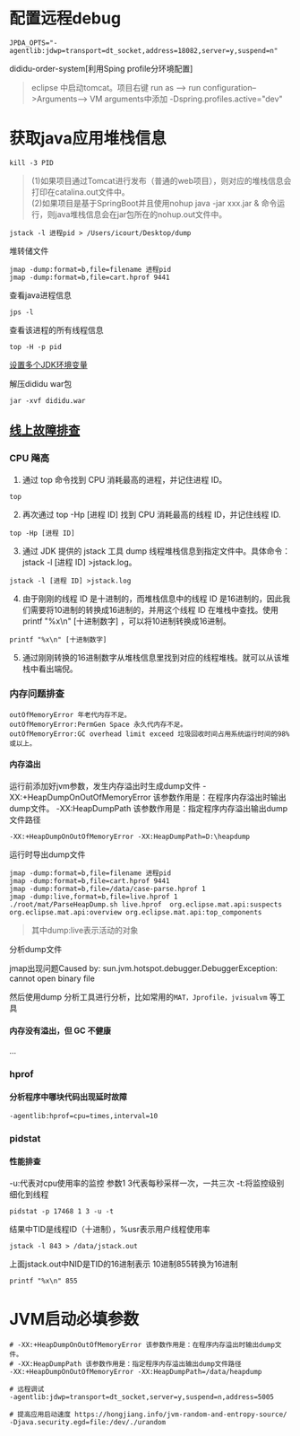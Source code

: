 # 配置远程debug
```properties
JPDA_OPTS="-agentlib:jdwp=transport=dt_socket,address=18082,server=y,suspend=n"
```
dididu-order-system[利用Sping profile分环境配置]
> eclipse 中启动tomcat。项目右键 run as –> run configuration–>Arguments–> VM arguments中添加
-Dspring.profiles.active="dev"

# 获取java应用堆栈信息  
```shell script
kill -3 PID
```
>(1)如果项目通过Tomcat进行发布（普通的web项目），则对应的堆栈信息会打印在catalina.out文件中。  
>(2)如果项目是基于SpringBoot并且使用nohup java -jar xxx.jar & 命令运行，则java堆栈信息会在jar包所在的nohup.out文件中。  
```shell script
jstack -l 进程pid > /Users/icourt/Desktop/dump
```
堆转储文件
```shell script
jmap -dump:format=b,file=filename 进程pid
jmap -dump:format=b,file=cart.hprof 9441
```

查看java进程信息
```shell script
jps -l
```
查看该进程的所有线程信息
```shell script
top -H -p pid
```

[设置多个JDK环境变量](https://www.cnblogs.com/lukefan/archive/2019/02/19/10400427.html)

解压dididu war包
```shell script
jar -xvf dididu.war
```

## [线上故障排查](https://mp.weixin.qq.com/s/9fqrFiUJi0zzgJk0ziVIMA)  
### CPU 飚高  
1. 通过 top 命令找到 CPU 消耗最高的进程，并记住进程 ID。 
```shell script
top
``` 
2. 再次通过 top -Hp [进程 ID] 找到 CPU 消耗最高的线程 ID，并记住线程 ID.  
```shell script
top -Hp [进程 ID]
``` 
3. 通过 JDK 提供的 jstack 工具 dump 线程堆栈信息到指定文件中。具体命令：jstack -l [进程 ID] >jstack.log。  
```shell script
jstack -l [进程 ID] >jstack.log
``` 
4. 由于刚刚的线程 ID 是十进制的，而堆栈信息中的线程 ID 是16进制的，因此我们需要将10进制的转换成16进制的，并用这个线程 ID 在堆栈中查找。使用 printf "%x\n" [十进制数字] ，可以将10进制转换成16进制。  
```shell script
printf "%x\n" [十进制数字]
```
5. 通过刚刚转换的16进制数字从堆栈信息里找到对应的线程堆栈。就可以从该堆栈中看出端倪。 

### 内存问题排查 
```
outOfMemoryError 年老代内存不足。
outOfMemoryError:PermGen Space 永久代内存不足。
outOfMemoryError:GC overhead limit exceed 垃圾回收时间占用系统运行时间的98%或以上。
```
####  内存溢出
运行前添加好jvm参数，发生内存溢出时生成dump文件
-XX:+HeapDumpOnOutOfMemoryError 该参数作用是：在程序内存溢出时输出dump文件。
-XX:HeapDumpPath 该参数作用是：指定程序内存溢出输出dump文件路径
```shell script
-XX:+HeapDumpOnOutOfMemoryError -XX:HeapDumpPath=D:\heapdump
```
运行时导出dump文件
```shell script
jmap -dump:format=b,file=filename 进程pid
jmap -dump:format=b,file=cart.hprof 9441
jmap -dump:format=b,file=/data/case-parse.hprof 1
jmap -dump:live,format=b,file=live.hprof 1
./root/mat/ParseHeapDump.sh live.hprof  org.eclipse.mat.api:suspects org.eclipse.mat.api:overview org.eclipse.mat.api:top_components

```
>其中dump:live表示活动的对象

分析dump文件
[](https://www.cnblogs.com/liangzs/p/8489321.html)

jmap出现问题Caused by: sun.jvm.hotspot.debugger.DebuggerException: cannot open binary file
[](https://xuwanjin.me/2018/03/30/java_command_jmap/)

然后使用dump 分析工具进行分析，比如常用的`MAT，Jprofile，jvisualvm` 等工具
####  内存没有溢出，但 GC 不健康
...

### hprof
#### 分析程序中哪块代码出现延时故障
```shell script
-agentlib:hprof=cpu=times,interval=10
```

### pidstat
#### 性能排查
-u:代表对cpu使用率的监控
参数1 3代表每秒采样一次，一共三次
-t:将监控级别细化到线程
```shell script
pidstat -p 17468 1 3 -u -t
```
结果中TID是线程ID（十进制），%usr表示用户线程使用率
```shell script
jstack -l 843 > /data/jstack.out
```
上面jstack.out中NID是TID的16进制表示
10进制855转换为16进制
```shell script
printf "%x\n" 855
```

# JVM启动必填参数
```shell script
# -XX:+HeapDumpOnOutOfMemoryError 该参数作用是：在程序内存溢出时输出dump文件。
# -XX:HeapDumpPath 该参数作用是：指定程序内存溢出输出dump文件路径
-XX:+HeapDumpOnOutOfMemoryError -XX:HeapDumpPath=/data/heapdump

# 远程调试
-agentlib:jdwp=transport=dt_socket,server=y,suspend=n,address=5005

# 提高应用启动速度 https://hongjiang.info/jvm-random-and-entropy-source/
-Djava.security.egd=file:/dev/./urandom
```
